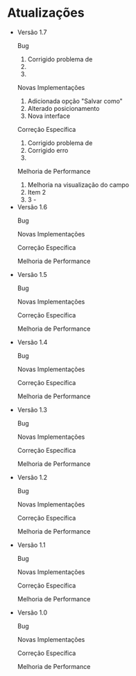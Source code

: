 <!DOCTYPE html>
   <h1>Atualizações</h1>   
    <ul>
    <li>Versão 1.7</li>
        <p>Bug</p>
            <ol>
                <li> Corrigido problema de</li>
                <li> </li>
                <li> </li>
            </ol>
        <p>Novas Implementações</p>
                <ol>
                <li> Adicionada opção "Salvar como"</li>
                <li> Alterado posicionamento</li>
                <li> Nova interface</li>
            </ol>
        <p>Correção Específica</p>
            <ol>
                <li> Corrigido problema de</li>
                <li> Corrigido erro</li>
                <li> </li>
            </ol>
        <p>Melhoria de Performance</p>
            <ol>
                <li>Melhoria na visualização do campo</li>
                <li>Item 2 </li>
                <li>3 - </li>
            </ol>
    <li>Versão 1.6</li>
        <p>Bug</p>
        <p>Novas Implementações</p>
        <p>Correção Específica</p>
        <p>Melhoria de Performance</p>
    <li>Versão 1.5</li>
        <p>Bug</p>
        <p>Novas Implementações</p>
        <p>Correção Específica</p>
        <p>Melhoria de Performance</p>
    <li>Versão 1.4</li>
        <p>Bug</p>
        <p>Novas Implementações</p>
        <p>Correção Específica</p>
        <p>Melhoria de Performance</p>
    <li>Versão 1.3</li>
        <p>Bug</p>
        <p>Novas Implementações</p>
        <p>Correção Específica</p>
        <p>Melhoria de Performance</p>
    <li>Versão 1.2</li>
        <p>Bug</p>
        <p>Novas Implementações</p>
        <p>Correção Específica</p>
        <p>Melhoria de Performance</p>
    <li>Versão 1.1</li>
        <p>Bug</p>
        <p>Novas Implementações</p>
        <p>Correção Específica</p>
        <p>Melhoria de Performance</p>
    <li>Versão 1.0</li>
        <p>Bug</p>
        <p>Novas Implementações</p>
        <p>Correção Específica</p>
        <p>Melhoria de Performance</p>
   </ul>
</body>
</html>